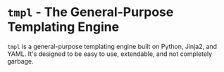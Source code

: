 # `tmpl` - The General-Purpose Templating Engine

`tmpl` is a general-purpose templating engine built on Python, Jinja2, and YAML.
It's designed to be easy to use, extendable, and not completely garbage.

